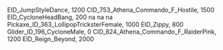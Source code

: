 EID_JumpStyleDance, 1200
CID_753_Athena_Commando_F_Hostile, 1500
EID_CycloneHeadBang, 200
na
na
na
Pickaxe_ID_363_LollipopTricksterFemale, 1000
EID_Zippy, 800
Glider_ID_196_CycloneMale, 0
CID_824_Athena_Commando_F_RaiderPink, 1200
EID_Reign_Beyond, 2000
